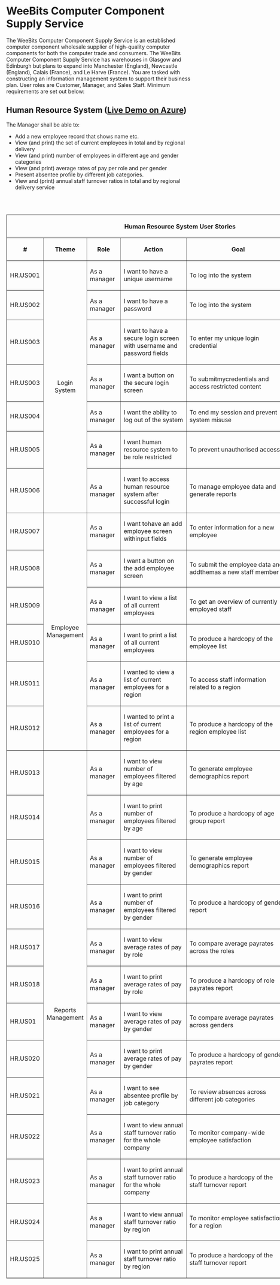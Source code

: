﻿# WeeBits Computer Component Supply Service

The WeeBits Computer Component Supply Service is an established computer component
wholesale supplier of high-quality computer components for both the computer trade and 
consumers. The WeeBits Computer Component Supply Service has warehouses in Glasgow
and Edinburgh but plans to expand into Manchester (England), Newcastle (England), Calais
(France), and Le Harve (France). You are tasked with constructing an information 
management system to support their business plan. User roles are Customer, Manager, and 
Sales Staff. Minimum requirements are set out below:

## Human Resource System (<b><a href="https://weebits.azurewebsites.net" target="_blank">Live Demo on Azure</b></a>)
The Manager shall be able to:
- Add a new employee record that shows name etc.
- View (and print) the set of current employees in total and by regional delivery 
- View (and print) number of employees in different age and gender categories
- View (and print) average rates of pay per role and per gender
- Present absentee profile by different job categories.
- View and (print) annual staff turnover ratios in total and by regional delivery service
<br>
<br>
<table border="1" cellpadding="0" cellspacing="0" style="width:929px;" width="929">
	<thead>
		<tr>
			<th colspan="6" style="width:929px;height:20px;"><p align="center"><strong>Human Resource System User Stories</strong></p>
			</th>
		</tr>
		<tr>
			<th style="width:82px;height:20px;"><p align="center"><strong>#</strong></p>
			</th>
			<th style="width:96px;height:20px;"><p align="center"><strong>Theme</strong></p>
			</th>
			<th style="width:81px;height:20px;"><p align="center"><strong>Role</strong></p>
			</th>
			<th style="width:253px;height:20px;"><p align="center"><strong>Action</strong></p>
			</th>
			<th style="width:386px;height:20px;"><p align="center"><strong>Goal</strong></p>
			</th>
			<th style="width:32px;height:20px;"><p></p>
			</th>
		</tr>
	</thead>
	<tbody>
		<tr>
			<td style="width:82px;height:36px;"><p>HR.US001</p>
			</td>
			<td rowspan="7" style="width:96px;height:36px;"><p align="center">Login System</p>
			</td>
			<td style="width:81px;height:36px;"><p>As a manager</p>
			</td>
			<td style="width:253px;height:36px;"><p>I want to have a unique username</p>
			</td>
			<td style="width:386px;height:36px;"><p>To log into the system</p>
			</td>
			<td style="width:32px;height:36px;"><p align="center">:heavy_check_mark:</p>
			</td>
		</tr>
		<tr>
			<td style="width:82px;"><p>HR.US002</p>
			</td>
			<td style="width:81px;"><p>As a manager</p>
			</td>
			<td style="width:253px;"><p>I want to have a password</p>
			</td>
			<td style="width:386px;"><p>To log into the system</p>
			</td>
			<td style="width:32px;"><p align="center">:heavy_check_mark:</p>
			</td>
		</tr>
		<tr>
			<td style="width:82px;"><p>HR.US003</p>
			</td>
			<td style="width:81px;"><p>As a manager</p>
			</td>
			<td style="width:253px;"><p>I want to have a secure login screen with username and password fields</p>
			</td>
			<td style="width:386px;"><p>To enter my unique login credential</p>
			</td>
			<td style="width:32px;"><p align="center">:heavy_check_mark:</p>
			</td>
		</tr>
		<tr>
			<td style="width:82px;"><p>HR.US003</p>
			</td>
			<td style="width:81px;"><p>As a manager</p>
			</td>
			<td style="width:253px;"><p>I want a button on the secure login screen</p>
			</td>
			<td style="width:386px;"><p>To submitmycredentials and access restricted content</p>
			</td>
			<td style="width:32px;"><p align="center">:heavy_check_mark:</p>
			</td>
		</tr>
		<tr>
			<td style="width:82px;"><p>HR.US004</p>
			</td>
			<td style="width:81px;"><p>As a manager</p>
			</td>
			<td style="width:253px;"><p>I want the ability to log out of the system</p>
			</td>
			<td style="width:386px;"><p>To end my session and prevent system misuse</p>
			</td>
			<td style="width:32px;"><p align="center">:heavy_check_mark:</p>
			</td>
		</tr>
		<tr>
			<td style="width:82px;"><p>HR.US005</p>
			</td>
			<td style="width:81px;"><p>As a manager</p>
			</td>
			<td style="width:253px;"><p>I want human resource system to be role restricted</p>
			</td>
			<td style="width:386px;"><p>To prevent unauthorised access</p>
			</td>
			<td style="width:32px;"><p align="center">:heavy_check_mark:</p>
			</td>
		</tr>
		<tr>
			<td style="width:82px;"><p>HR.US006</p>
			</td>
			<td style="width:81px;"><p>As a manager</p>
			</td>
			<td style="width:253px;"><p>I want to access human resource system after successful login</p>
			</td>
			<td style="width:386px;"><p>To manage employee data and generate reports</p>
			</td>
			<td style="width:32px;"><p align="center">:heavy_check_mark:</p>
			</td>
		</tr>
		<tr>
			<td style="width:82px;"><p>HR.US007</p>
			</td>
			<td rowspan="6" style="width:96px;"><p align="center">Employee Management</p>
			</td>
			<td style="width:81px;"><p>As a manager</p>
			</td>
			<td style="width:253px;"><p>I want tohave an add employee screen withinput fields</p>
			</td>
			<td style="width:386px;"><p>To enter information for a new employee</p>
			</td>
			<td style="width:32px;"><p align="center">:heavy_check_mark:</p>
			</td>
		</tr>
		<tr>
			<td style="width:82px;"><p>HR.US008</p>
			</td>
			<td style="width:81px;"><p>As a manager</p>
			</td>
			<td style="width:253px;"><p>I want a button on the add employee screen</p>
			</td>
			<td style="width:386px;"><p>To submit the employee data and addthemas a new staff member</p>
			</td>
			<td style="width:32px;"><p align="center">:heavy_check_mark:</p>
			</td>
		</tr>
		<tr>
			<td style="width:82px;"><p>HR.US009</p>
			</td>
			<td style="width:81px;"><p>As a manager</p>
			</td>
			<td style="width:253px;"><p>I want to view a list of all current employees</p>
			</td>
			<td style="width:386px;"><p>To get an overview of currently employed staff</p>
			</td>
			<td style="width:32px;"><p align="center">:heavy_check_mark:</p>
			</td>
		</tr>
		<tr>
			<td style="width:82px;"><p>HR.US010</p>
			</td>
			<td style="width:81px;"><p>As a manager</p>
			</td>
			<td style="width:253px;"><p>I want to print a list of all current employees</p>
			</td>
			<td style="width:386px;"><p>To produce a hardcopy of the employee list</p>
			</td>
			<td style="width:32px;"><p align="center">:heavy_check_mark:</p>
			</td>
		</tr>
		<tr>
			<td style="width:82px;"><p>HR.US011</p>
			</td>
			<td style="width:81px;"><p>As a manager</p>
			</td>
			<td style="width:253px;"><p>I wanted to view a list of current employees for a region</p>
			</td>
			<td style="width:386px;"><p>To access staff information related to a region</p>
			</td>
			<td style="width:32px;"><p align="center">:heavy_check_mark:</p>
			</td>
		</tr>
		<tr>
			<td style="width:82px;"><p>HR.US012</p>
			</td>
			<td style="width:81px;"><p>As a manager</p>
			</td>
			<td style="width:253px;"><p>I wanted to print a list of current employees for a region</p>
			</td>
			<td style="width:386px;"><p>To produce a hardcopy of the region employee list</p>
			</td>
			<td style="width:32px;"><p align="center">:heavy_check_mark:</p>
			</td>
		</tr>
		<tr>
			<td style="width:82px;"><p>HR.US013</p>
			</td>
			<td rowspan="13" style="width:96px;"><p align="center">Reports Management</p>
			</td>
			<td style="width:81px;"><p>As a manager</p>
			</td>
			<td style="width:253px;"><p>I want to view number of employees filtered by age</p>
			</td>
			<td style="width:386px;"><p>To generate employee demographics report</p>
			</td>
			<td style="width:32px;"><p align="center">:heavy_check_mark:</p>
			</td>
		</tr>
		<tr>
			<td style="width:82px;height:20px;"><p>HR.US014</p>
			</td>
			<td style="width:81px;height:20px;"><p>As a manager</p>
			</td>
			<td style="width:253px;height:20px;"><p>I want to print number of employees filtered by age</p>
			</td>
			<td style="width:386px;height:20px;"><p>To produce a hardcopy of age group report</p>
			</td>
			<td style="width:32px;height:20px;"><p align="center">:heavy_check_mark:</p>
			</td>
		</tr>
		<tr>
			<td style="width:82px;"><p>HR.US015</p>
			</td>
			<td style="width:81px;"><p>As a manager</p>
			</td>
			<td style="width:253px;"><p>I want to view number of employees filtered by gender</p>
			</td>
			<td style="width:386px;"><p>To generate employee demographics report</p>
			</td>
			<td style="width:32px;"><p align="center">:heavy_check_mark:</p>
			</td>
		</tr>
		<tr>
			<td style="width:82px;"><p>HR.US016</p>
			</td>
			<td style="width:81px;"><p>As a manager</p>
			</td>
			<td style="width:253px;"><p>I want to print number of employees filtered by gender</p>
			</td>
			<td style="width:386px;"><p>To produce a hardcopy of gender report</p>
			</td>
			<td style="width:32px;"><p align="center">:heavy_check_mark:</p>
			</td>
		</tr>
		<tr>
			<td style="width:82px;"><p>HR.US017</p>
			</td>
			<td style="width:81px;"><p>As a manager</p>
			</td>
			<td style="width:253px;"><p>I want to view average rates of pay by role</p>
			</td>
			<td style="width:386px;"><p>To compare average payrates across the roles</p>
			</td>
			<td style="width:32px;"><p align="center">:heavy_check_mark:</p>
			</td>
		</tr>
		<tr>
			<td style="width:82px;"><p>HR.US018</p>
			</td>
			<td style="width:81px;"><p>As a manager</p>
			</td>
			<td style="width:253px;"><p>I want to print average rates of pay by role</p>
			</td>
			<td style="width:386px;"><p>To produce a hardcopy of role payrates report</p>
			</td>
			<td style="width:32px;"><p align="center">:heavy_check_mark:</p>
			</td>
		</tr>
		<tr>
			<td style="width:82px;"><p>HR.US01</p>
			</td>
			<td style="width:81px;"><p>As a manager</p>
			</td>
			<td style="width:253px;"><p>I want to view average rates of pay by gender</p>
			</td>
			<td style="width:386px;"><p>To compare average payrates across genders</p>
			</td>
			<td style="width:32px;"><p align="center">:heavy_check_mark:</p>
			</td>
		</tr>
		<tr>
			<td style="width:82px;"><p>HR.US020</p>
			</td>
			<td style="width:81px;"><p>As a manager</p>
			</td>
			<td style="width:253px;"><p>I want to print average rates of pay by gender</p>
			</td>
			<td style="width:386px;"><p>To produce a hardcopy of gender payrates report</p>
			</td>
			<td style="width:32px;"><p align="center">:heavy_check_mark:</p>
			</td>
		</tr>
		<tr>
			<td style="width:82px;"><p>HR.US021</p>
			</td>
			<td style="width:81px;"><p>As a manager</p>
			</td>
			<td style="width:253px;"><p>I want to see absentee profile by job category</p>
			</td>
			<td style="width:386px;"><p>To review absences across different job categories</p>
			</td>
			<td style="width:32px;"><p align="center">:heavy_check_mark:</p>
			</td>
		</tr>
		<tr>
			<td style="width:82px;"><p>HR.US022</p>
			</td>
			<td style="width:81px;"><p>As a manager</p>
			</td>
			<td style="width:253px;"><p>I want to view annual staff turnover ratio for the whole company</p>
			</td>
			<td style="width:386px;"><p>To monitor company-wide employee satisfaction</p>
			</td>
			<td style="width:32px;"><p align="center">:heavy_check_mark:</p>
			</td>
		</tr>
		<tr>
			<td style="width:82px;"><p>HR.US023</p>
			</td>
			<td style="width:81px;"><p>As a manager</p>
			</td>
			<td style="width:253px;"><p>I want to print annual staff turnover ratio for the whole company</p>
			</td>
			<td style="width:386px;"><p>To produce a hardcopy of the staff turnover report</p>
			</td>
			<td style="width:32px;"><p align="center">:heavy_check_mark:</p>
			</td>
		</tr>
		<tr>
			<td style="width:82px;"><p>HR.US024</p>
			</td>
			<td style="width:81px;"><p>As a manager</p>
			</td>
			<td style="width:253px;"><p>I want to view annual staff turnover ratio by region</p>
			</td>
			<td style="width:386px;"><p>To monitor employee satisfaction for a region</p>
			</td>
			<td style="width:32px;"><p align="center">:heavy_check_mark:</p>
			</td>
		</tr>
		<tr>
			<td style="width:82px;"><p>HR.US025</p>
			</td>
			<td style="width:81px;"><p>As a manager</p>
			</td>
			<td style="width:253px;"><p>I want to print annual staff turnover ratio by region</p>
			</td>
			<td style="width:386px;"><p>To produce a hardcopy of the staff turnover report</p>
			</td>
			<td style="width:32px;"><p>:heavy_check_mark:</p>
			</td>
		</tr>
	</tbody>
</table>